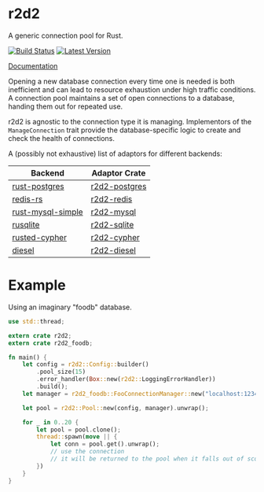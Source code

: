r2d2
====

A generic connection pool for Rust.

[![Build Status](https://travis-ci.org/sfackler/r2d2.svg?branch=master)](https://travis-ci.org/sfackler/r2d2) [![Latest Version](https://img.shields.io/crates/v/r2d2.svg)](https://crates.io/crates/r2d2)

[Documentation](https://sfackler.github.io/r2d2/doc/v0.6.2/r2d2)

Opening a new database connection every time one is needed is both inefficient
and can lead to resource exhaustion under high traffic conditions. A connection
pool maintains a set of open connections to a database, handing them out for
repeated use.

r2d2 is agnostic to the connection type it is managing. Implementors of the
`ManageConnection` trait provide the database-specific logic to create and
check the health of connections.

A (possibly not exhaustive) list of adaptors for different backends:

Backend                                                             | Adaptor Crate
------------------------------------------------------------------- | -------------
[rust-postgres](https://github.com/sfackler/rust-postgres)          | [r2d2-postgres](https://github.com/sfackler/r2d2-postgres)
[redis-rs](https://github.com/mitsuhiko/redis-rs)                   | [r2d2-redis](https://github.com/nevdelap/r2d2-redis)
[rust-mysql-simple](https://github.com/blackbeam/rust-mysql-simple) | [r2d2-mysql](https://github.com/outersky/r2d2-mysql)
[rusqlite](https://github.com/jgallagher/rusqlite)                  | [r2d2-sqlite](https://github.com/ivanceras/r2d2-sqlite)
[rusted-cypher](https://github.com/livioribeiro/rusted-cypher)      | [r2d2-cypher](https://github.com/flosse/r2d2-cypher)
[diesel](https://github.com/sgrif/diesel)                           | [r2d2-diesel](https://github.com/sgrif/r2d2-diesel)

# Example

Using an imaginary "foodb" database.
```rust
use std::thread;

extern crate r2d2;
extern crate r2d2_foodb;

fn main() {
    let config = r2d2::Config::builder()
        .pool_size(15)
        .error_handler(Box::new(r2d2::LoggingErrorHandler))
        .build();
    let manager = r2d2_foodb::FooConnectionManager::new("localhost:1234");

    let pool = r2d2::Pool::new(config, manager).unwrap();

    for _ in 0..20 {
        let pool = pool.clone();
        thread::spawn(move || {
            let conn = pool.get().unwrap();
            // use the connection
            // it will be returned to the pool when it falls out of scope.
        })
    }
}
```

